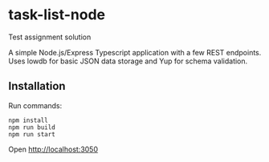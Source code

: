 # task-list-node

Test assignment solution

A simple Node.js/Express Typescript application with a few REST endpoints. 
Uses lowdb for basic JSON data storage and Yup for schema validation.

## Installation

Run commands:

```
npm install
npm run build
npm run start
```

Open [http://localhost:3050](http://localhost:3050)